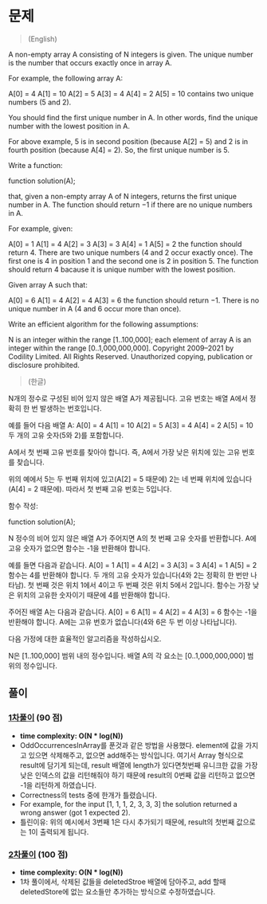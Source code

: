 # 문제
> (English)

A non-empty array A consisting of N integers is given. The unique number is the number that occurs exactly once in array A.

For example, the following array A:

  A[0] = 4
  A[1] = 10
  A[2] = 5
  A[3] = 4
  A[4] = 2
  A[5] = 10
contains two unique numbers (5 and 2).

You should find the first unique number in A. In other words, find the unique number with the lowest position in A.

For above example, 5 is in second position (because A[2] = 5) and 2 is in fourth position (because A[4] = 2). So, the first unique number is 5.

Write a function:

function solution(A);

that, given a non-empty array A of N integers, returns the first unique number in A. The function should return −1 if there are no unique numbers in A.

For example, given:

  A[0] = 1
  A[1] = 4
  A[2] = 3
  A[3] = 3
  A[4] = 1
  A[5] = 2
the function should return 4. There are two unique numbers (4 and 2 occur exactly once). The first one is 4 in position 1 and the second one is 2 in position 5. The function should return 4 bacause it is unique number with the lowest position.

Given array A such that:

  A[0] = 6
  A[1] = 4
  A[2] = 4
  A[3] = 6
the function should return −1. There is no unique number in A (4 and 6 occur more than once).

Write an efficient algorithm for the following assumptions:

N is an integer within the range [1..100,000];
each element of array A is an integer within the range [0..1,000,000,000].
Copyright 2009–2021 by Codility Limited. All Rights Reserved. Unauthorized copying, publication or disclosure prohibited.

> (한글)

N개의 정수로 구성된 비어 있지 않은 배열 A가 제공됩니다. 고유 번호는 배열 A에서 정확히 한 번 발생하는 번호입니다.

예를 들어 다음 배열 A:
  A[0] = 4
  A[1] = 10
  A[2] = 5
  A[3] = 4
  A[4] = 2
  A[5] = 10
두 개의 고유 숫자(5와 2)를 포함합니다.

A에서 첫 번째 고유 번호를 찾아야 합니다. 즉, A에서 가장 낮은 위치에 있는 고유 번호를 찾습니다.

위의 예에서 5는 두 번째 위치에 있고(A[2] = 5 때문에) 2는 네 번째 위치에 있습니다(A[4] = 2 때문에). 따라서 첫 번째 고유 번호는 5입니다.

함수 작성:

function solution(A);

N 정수의 비어 있지 않은 배열 A가 주어지면 A의 첫 번째 고유 숫자를 반환합니다. A에 고유 숫자가 없으면 함수는 -1을 반환해야 합니다.

예를 들면 다음과 같습니다.
  A[0] = 1
  A[1] = 4
  A[2] = 3
  A[3] = 3
  A[4] = 1
  A[5] = 2
함수는 4를 반환해야 합니다. 두 개의 고유 숫자가 있습니다(4와 2는 정확히 한 번만 나타남). 첫 번째 것은 위치 1에서 4이고 두 번째 것은 위치 5에서 2입니다. 함수는 가장 낮은 위치의 고유한 숫자이기 때문에 4를 반환해야 합니다.

주어진 배열 A는 다음과 같습니다.
  A[0] = 6
  A[1] = 4
  A[2] = 4
  A[3] = 6
함수는 -1을 반환해야 합니다. A에는 고유 번호가 없습니다(4와 6은 두 번 이상 나타납니다).

다음 가정에 대한 효율적인 알고리즘을 작성하십시오.

N은 [1..100,000] 범위 내의 정수입니다.
배열 A의 각 요소는 [0..1,000,000,000] 범위의 정수입니다.

## 풀이

### [1차풀이](https://app.codility.com/demo/results/trainingYYWV44-3GN/) (90 점)
- **time complexity: O(N * log(N))** 
- OddOccurrencesInArray를 푼것과 같은 방법을 사용했다. element에 값을 가지고 있으면 삭제해주고, 없으면 add해주는 방식입니다. 여기서 Array 형식으로 result에 담기게 되는데, result 배열에 length가 있다면첫번째 유니크한 값을 가장 낮은 인덱스의 값을 리턴해줘야 하기 때문에 result의 0번째 값을 리턴하고 없으면 -1을 리턴하게 하였습니다.
- Correctness의 tests 중에 한개가 틀렸습니다. 
- For example, for the input [1, 1, 1, 2, 3, 3, 3] the solution returned a wrong answer (got 1 expected 2).
- 틀린이유: 위의 예시에서 3번째 1은 다시 추가되기 때문에, result의 첫번째 값으로는 1이 출력되게 됩니다.

### [2차풀이](https://app.codility.com/demo/results/trainingENXWN9-KQH/) (100 점)
- **time complexity: O(N * log(N))** 
- 1차 풀이에서, 삭제된 값들을 deletedStroe 배열에 담아주고, add 할때 deletedStore에 없는 요소들만 추가하는 방식으로 수정하였습니다.